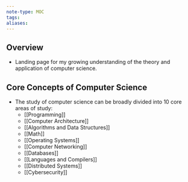 ```yaml
---
note-type: MOC
tags:
aliases:
---
```

## Overview
- Landing page for my growing understanding of the theory and application of computer science.
## Core Concepts of Computer Science
- The study of computer science can be broadly divided into 10 core areas of study:
	- [[Programming]]
	- [[Computer Architecture]]
	- [[Algorithms and Data Structures]]
	- [[Math]]
	- [[Operating Systems]]
	- [[Computer Networking]]
	- [[Databases]]
	- [[Languages and Compilers]]
	- [[Distributed Systems]]
	- [[Cybersecurity]]